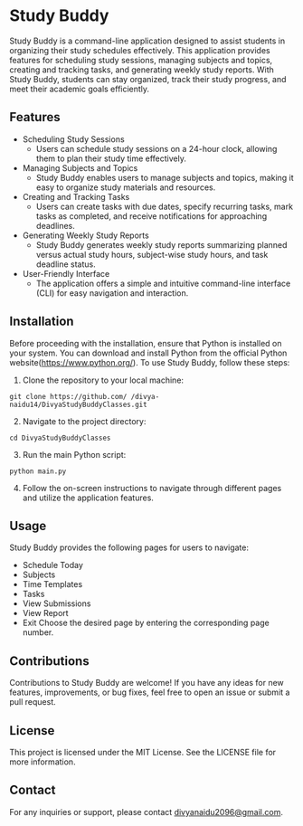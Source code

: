 # Study Buddy
Study Buddy is a command-line application designed to assist students in organizing their study schedules effectively. This application provides features for scheduling study sessions, managing subjects and topics, creating and tracking tasks, and generating weekly study reports. With Study Buddy, students can stay organized, track their study progress, and meet their academic goals efficiently.

## Features
- Scheduling Study Sessions
  - Users can schedule study sessions on a 24-hour clock, allowing them to plan their study time effectively.
- Managing Subjects and Topics
  - Study Buddy enables users to manage subjects and topics, making it easy to organize study materials and resources.
- Creating and Tracking Tasks
  - Users can create tasks with due dates, specify recurring tasks, mark tasks as completed, and receive notifications for approaching deadlines.
- Generating Weekly Study Reports
  - Study Buddy generates weekly study reports summarizing planned versus actual study hours, subject-wise study hours, and task deadline status.
- User-Friendly Interface
  - The application offers a simple and intuitive command-line interface (CLI) for easy navigation and interaction.

## Installation
Before proceeding with the installation, ensure that Python is installed on your system. You can download and install Python from the official Python website(https://www.python.org/).
To use Study Buddy, follow these steps:
1.	Clone the repository to your local machine:
```
git clone https://github.com/ /divya-naidu14/DivyaStudyBuddyClasses.git
```
2.	Navigate to the project directory:
```
cd DivyaStudyBuddyClasses
```
3. Run the main Python script:
```
python main.py
```
4.	Follow the on-screen instructions to navigate through different pages and utilize the application features.

## Usage
Study Buddy provides the following pages for users to navigate:
-	Schedule Today
-	Subjects
-	Time Templates
-	Tasks
-	View Submissions
-	View Report
-	Exit
Choose the desired page by entering the corresponding page number.

## Contributions
Contributions to Study Buddy are welcome! If you have any ideas for new features, improvements, or bug fixes, feel free to open an issue or submit a pull request.

## License
This project is licensed under the MIT License. See the LICENSE file for more information.

## Contact
For any inquiries or support, please contact divyanaidu2096@gmail.com.
